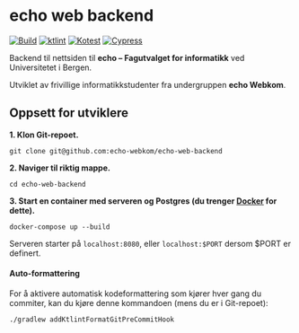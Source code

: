 # echo web backend

[![Build](https://github.com/echo-webkom/echo-web-backend/actions/workflows/build.yaml/badge.svg)](https://github.com/echo-webkom/echo-web-backend/actions/workflows/build.yaml)
[![ktlint](https://github.com/echo-webkom/echo-web-backend/actions/workflows/ktlint.yaml/badge.svg)](https://github.com/echo-webkom/echo-web-backend/actions/workflows/ktlint.yaml)
[![Kotest](https://github.com/echo-webkom/echo-web-backend/actions/workflows/kotest_test.yaml/badge.svg)](https://github.com/echo-webkom/echo-web-backend/actions/workflows/kotest_test.yaml)
[![Cypress](https://github.com/echo-webkom/echo-web-backend/actions/workflows/cypress_test.yaml/badge.svg)](https://github.com/echo-webkom/echo-web-backend/actions/workflows/cypress_test.yaml)


Backend til nettsiden til **echo – Fagutvalget for informatikk** ved Universitetet i Bergen.

Utviklet av frivillige informatikkstudenter fra undergruppen **echo Webkom**.

## Oppsett for utviklere

**1. Klon Git-repoet.**

    git clone git@github.com:echo-webkom/echo-web-backend

**2. Naviger til riktig mappe.**

    cd echo-web-backend

**3. Start en container med serveren og Postgres (du trenger [Docker](https://docs.docker.com/compose/install) for dette).**

    docker-compose up --build

Serveren starter på `localhost:8080`, eller `localhost:$PORT` dersom $PORT er definert.


#### Auto-formattering

For å aktivere automatisk kodeformattering som kjører hver gang
du commiter, kan du kjøre denne kommandoen (mens du er i Git-repoet):

    ./gradlew addKtlintFormatGitPreCommitHook
